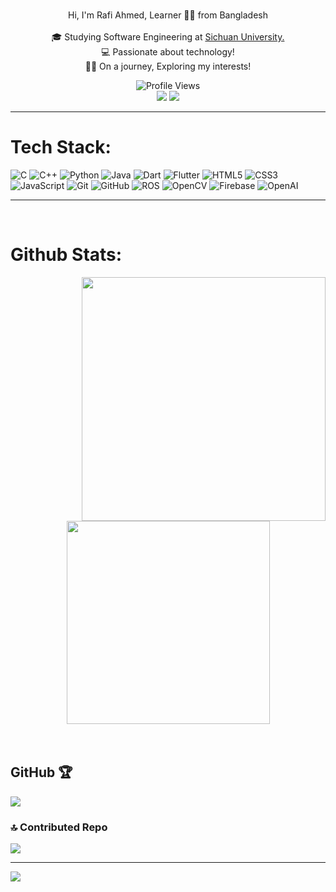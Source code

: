 <br>
<p align="center">
  Hi, I'm Rafi Ahmed, Learner 👨‍💻 from Bangladesh
  <br>
  <br>
  🎓 Studying Software Engineering at <a href="https://en.scu.edu.cn/"> Sichuan University.</a>
  <br>
  💻 Passionate about technology!
  <br>
  🧑‍💼 On a journey, Exploring my interests!
  <br>
</p>
<div align ="center">
<img src="https://komarev.com/ghpvc/?username=codewith-rafi&color=blueviolet&style=flat-square&label=Profile+Views" alt="Profile Views" />
</div>
<div align="center"> 
  <a href = "mailto:20rafiahmed02@gmail.com"><img src="https://img.shields.io/badge/-Gmail-%23333?style=for-the-badge&logo=gmail&logoColor=white" target="_blank"></a>
  <a href="https://www.linkedin.com/in/codewithrafi/" target="_blank"><img src="https://img.shields.io/badge/-LinkedIn-%230077B5?style=for-the-badge&logo=linkedin&logoColor=white" target="_blank"></a> 
 
</div>

<hr>

# Tech Stack:

![C](https://img.shields.io/badge/C-%2300599C.svg?style=for-the-badge&logo=c&logoColor=white) 
![C++](https://img.shields.io/badge/C++-%2300599C.svg?style=for-the-badge&logo=c%2B%2B&logoColor=white) 
![Python](https://img.shields.io/badge/Python-3670A0?style=for-the-badge&logo=python&logoColor=ffdd54) 
![Java](https://img.shields.io/badge/Java-%23ED8B00.svg?style=for-the-badge&logo=openjdk&logoColor=white) 
![Dart](https://img.shields.io/badge/Dart-%230175C2.svg?style=for-the-badge&logo=dart&logoColor=white)
![Flutter](https://img.shields.io/badge/Flutter-%2302569B.svg?style=for-the-badge&logo=flutter&logoColor=white) 
![HTML5](https://img.shields.io/badge/HTML5-%23E34F26.svg?style=for-the-badge&logo=html5&logoColor=white) 
![CSS3](https://img.shields.io/badge/CSS3-%231572B6.svg?style=for-the-badge&logo=css3&logoColor=white) 
![JavaScript](https://img.shields.io/badge/JavaScript-%23323330.svg?style=for-the-badge&logo=javascript&logoColor=%23F7DF1E) 
![Git](https://img.shields.io/badge/Git-%23F05032.svg?style=for-the-badge&logo=git&logoColor=white)
![GitHub](https://img.shields.io/badge/GitHub-%23121011.svg?style=for-the-badge&logo=github&logoColor=white)
![ROS](https://img.shields.io/badge/ROS-%23DA3E25.svg?style=for-the-badge&logo=ros&logoColor=white)
![OpenCV](https://img.shields.io/badge/OpenCV-%23017BFE.svg?style=for-the-badge&logo=opencv&logoColor=white)
![Firebase](https://img.shields.io/badge/Firebase-%23FFCA28.svg?style=for-the-badge&logo=firebase&logoColor=black)
![OpenAI](https://img.shields.io/badge/OpenAI-%23FFFFFF.svg?style=for-the-badge&logo=openai&logoColor=black)


<hr>

<br>

# Github Stats:

<p align=center>
  <div align=center>
    <a href="https://github.com/anuraghazra/github-readme-stats" title="Go to Source">
      <img align="right" width=390 src="https://github-readme-stats.vercel.app/api?username=codewith-rafi&show_icons=true&theme=react&border_color=61dafb&hide_border=true" />
    </a>
  </div>
  <div align=center>
    <a href="https://github.com/anuraghazra/github-readme-stats">
      <img width=325 align="center" src="https://github-readme-stats.vercel.app/api/top-langs/?username=codewith-rafi&hide=c%23,powershell,Mathematica,Ruby,Objective-C,Objective-C%2b%2b,Cuda&title_color=61dafb&text_color=ffffff&icon_color=61dafb&bg_color=20232a&langs_count=8&layout=compact&border_color=61dafb&hide_border=true" />
    </a>
  </div>
  <br>
  <br>
</p>

## GitHub 🏆
![](https://github-profile-trophy.vercel.app/?username=codewith-rafi&theme=onedark&no-frame=false&no-bg=true&margin-w=4)

### 🔝 Contributed Repo
![](https://github-contributor-stats.vercel.app/api?username=codewith-rafi&limit=5&theme=dark&combine_all_yearly_contributions=true)

---
[![](https://visitcount.itsvg.in/api?id=codewith-rafi&icon=0&color=0)](https://visitcount.itsvg.in)
